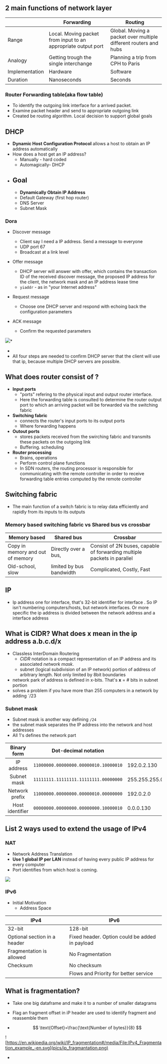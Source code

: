 ## 2 main functions of network layer



|                | Forwarding                                                   | Routing                                                      |
| -------------- | ------------------------------------------------------------ | ------------------------------------------------------------ |
| Range          | Local. Moving packet from input to an appropriate output port | Global. Moving a packet over multiple different routers and hubs |
| Analogy        | Getting trough the single interchange                        | Planning a trip from CPH to Paris                            |
| Implementation | Hardware                                                     | Software                                                     |
| Duration       | Nanoseconds                                                  | Seconds                                                      |



### Router Forwarding table(aka flow table)
- To identify the outgoing link interface for a arrived packet. 
- Examine packet header and send to appropriate outgoing link
- Created be routing algorithm. Local decision to support global goals

## DHCP 

- **Dynamic Host Configuration Protocol** allows a host to obtain an IP address automatically
- How does a host get an IP address?
  - Manually - hard coded
  - Automagically-  DHCP
- Goal
  - 
  - **Dynamically Obtain IP Address**
  - Default Gateway (first hop router)
  - DNS Server 
  - Subnet Mask

### Dora

- Discover message
  - Client say I need a IP address.  Send a message to everyone 
  - UDP port 67
  - Broadcast at a link level

- Offer message
  - DHCP server will answer with offer, which contains the transaction ID of the received discover message, the proposed IP address for the client, the network mask and an IP address lease time
  - `yiaddr` - as in "your Internet address"

- Request message
  - Choose one DHCP server and respond with echoing back the configuration parameters

- ACK message
  - Confirm the requested parameters

![](pics/DHCP.png)*



- 
- All four steps are needed to confirm DHCP server that the client will use that ip, because   multiple DHCP servers are possible. 

## What does router consist of ?
- **Input ports**
	- "ports" refering to the physical input and output router interface.
	- Here the forwarding table is consulted to determine the router output port to which an arriving packet will be forwarded via the switching fabric
- **Switching fabric**
	- connects the router's input ports to its output ports
	- Where forwarding happens
- **Outout ports**
	- stores packets received from the swirching fabric and transmits these packets on the outgoing link
	- Buffering. scheduling
- **Router processing**
	- Brains, operations 
	- Perform control plane functions
	- In SDN routers, the routing processor is responsible for communicating with the remote controller in order to receive forwarding table entries computed by the remote controller

## Switching fabric

- The main function of a switch fabric is to relay data efficiently and rapidly from its inputs to its outputs

### Memory based switching fabric vs Shared bus vs crossbar 



| Memory based                     | Shared bus               | Crossbar                                                     |
| -------------------------------- | ------------------------ | ------------------------------------------------------------ |
| Copy in memory and out of memory | Directly over a bus,     | Consist of 2N buses, capable of forwarding multiple packets in parallel |
| Old-school, slow                 | limited by bus bandwidth | Complicated, Costly, Fast                                    |







## IP
- Ip address one for interface, that's 32-bit identifier for interface . So IP isn't numbering computers/hosts, but network interfaces. Or more specific the ip address is divided between the network address and a interface address



## What is CIDR? What does x mean in the ip address  a.b.c.d/x 

- Classless InterDomain Routering
  - *CIDR* notation is a compact representation of an IP address and its associated *network mask*.
  - subnet (logical subdivision of an IP network) portion of address of arbitrary length. Not only limited by 8bit boundaries
- network park of address is defined in x-bits. That's **x** = # bits in subnet portion
- solves a problem if you have more than 255 computers in a network by adding `/23

### Subnet mask

- Subnet mask is another way defining `/24`
-  the subnet mask separates the IP address into the network and host addresses
- All 1's defines the network part



|   Binary form   |         Dot-decimal notation          |               |
| :-------------: | :-----------------------------------: | ------------- |
|   IP address    | `11000000.00000000.00000010.10000010` | 192.0.2.130   |
|   Subnet mask   | `11111111.11111111.11111111.00000000` | 255.255.255.0 |
| Network prefix  | `11000000.00000000.00000010.00000000` | 192.0.2.0     |
| Host identifier | `00000000.00000000.00000000.10000010` | 0.0.0.130     |





##  List 2 ways used to extend the usage of IPv4 


### NAT 

- Network Address Translation
- **Use 1 global IP per LAN** instead of having every public IP address for every computer
- Port identifies from which host is coming.

![](/home/arm/Projects/datacom_docs/docs/pics/NAT.png)

### IPv6

- Initial Motivation
  - Address Space


| IPv4 | IPv6 |
| ---- | ---- |
|   32-bit   | 128-bit |
| Optional section in a header | Fixed header. Option could be added in payload |
| Fragmentation is allowed | No Fragmentation |
| Checksum | No checksum |
|  | Flows and Priority for better service |





## What is fragmentation?

- Take one big dataframe and make it to a number of smaller datagrams

- Flag an fragment offset in iP header are used to identify fragment and reassemble them

- $$
  \text{Offset}=\frac{\text{Number of bytes}}{8}
  $$

![https://en.wikipedia.org/wiki/IP_fragmentation#/media/File:IPv4_Fragmentation_example_-en.svg](pics/ip_fragmantation.png)

*